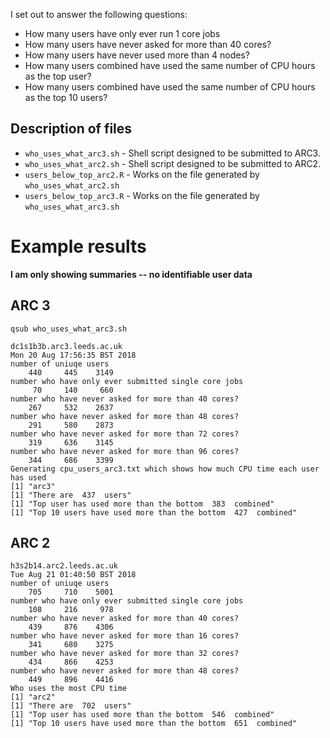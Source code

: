 I set out to answer the following questions:

* How many users have only ever run 1 core jobs
* How many users have never asked for more than 40 cores?
* How many users have never used more than 4 nodes?
* How many users combined have used the same number of CPU hours as the top user?
* How many users combined have used the same number of CPU hours as the top 10 users?

## Description of files

* `who_uses_what_arc3.sh` - Shell script designed to be submitted to ARC3.
* `who_uses_what_arc2.sh` - Shell script designed to be submitted to ARC2.
* `users_below_top_arc2.R` - Works on the file generated by `who_uses_what_arc2.sh`
* `users_below_top_arc3.R` - Works on the file generated by `who_uses_what_arc3.sh`

# Example results

**I am only showing summaries -- no identifiable user data** 

## ARC 3

`qsub who_uses_what_arc3.sh`

```
dc1s1b3b.arc3.leeds.ac.uk
Mon 20 Aug 17:56:35 BST 2018
number of uniuqe users
    440     445    3149
number who have only ever submitted single core jobs
     70     140     660
number who have never asked for more than 40 cores?
    267     532    2637
number who have never asked for more than 48 cores?
    291     580    2873
number who have never asked for more than 72 cores?
    319     636    3145
number who have never asked for more than 96 cores?
    344     686    3399
Generating cpu_users_arc3.txt which shows how much CPU time each user has used
[1] "arc3"
[1] "There are  437  users"
[1] "Top user has used more than the bottom  383  combined"
[1] "Top 10 users have used more than the bottom  427  combined"
``` 


## ARC 2

```
h3s2b14.arc2.leeds.ac.uk
Tue Aug 21 01:40:50 BST 2018
number of uniuqe users
    705     710    5001
number who have only ever submitted single core jobs
    108     216     978
number who have never asked for more than 40 cores?
    439     876    4306
number who have never asked for more than 16 cores?
    341     680    3275
number who have never asked for more than 32 cores?
    434     866    4253
number who have never asked for more than 48 cores?
    449     896    4416
Who uses the most CPU time
[1] "arc2"
[1] "There are  702  users"
[1] "Top user has used more than the bottom  546  combined"
[1] "Top 10 users have used more than the bottom  651  combined"
```
